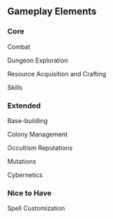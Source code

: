 
## Gameplay Elements

  

### Core

Combat

Dungeon Exploration

Resource Acquisition and Crafting

Skills

  

### Extended

Base-building

Colony Management

Occultism Reputations

Mutations

Cybernetics

  

### Nice to Have

Spell Customization